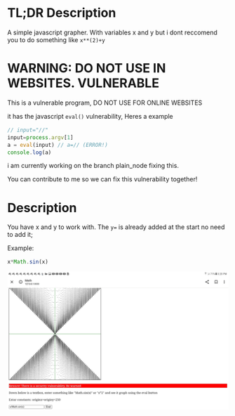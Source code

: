 # TL;DR Description 
A simple javascript grapher. With variables x and y but i dont reccomend you to do something like `x**(2)+y`

# WARNING: DO NOT USE IN WEBSITES. VULNERABLE 
This is a vulnerable program, DO NOT USE FOR ONLINE WEBSITES

it has the javascript `eval()` vulnerability, Heres a example

```js
// input="//"
input=process.argv[1]
a = eval(input) // a=// (ERROR!) 
console.log(a)
```

i am currently working on the branch plain_node fixing this. 

You can contribute to me so we can fix this vulnerability together!


# Description


You have x and y to work with. The `y=` is already added at the start no need to add it; 

Example:
```js
x*Math.sin(x)
```

![MathSinXTimesX](pics/Screenshot_20240223-152004.jpg)
